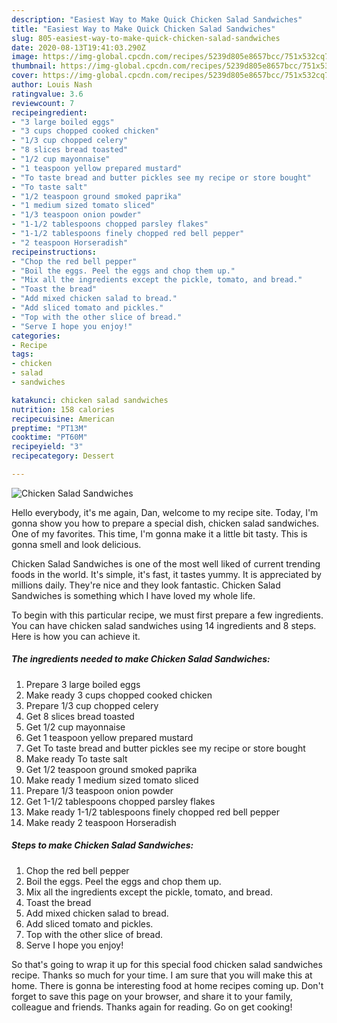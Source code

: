 ```yaml
---
description: "Easiest Way to Make Quick Chicken Salad Sandwiches"
title: "Easiest Way to Make Quick Chicken Salad Sandwiches"
slug: 805-easiest-way-to-make-quick-chicken-salad-sandwiches
date: 2020-08-13T19:41:03.290Z
image: https://img-global.cpcdn.com/recipes/5239d805e8657bcc/751x532cq70/chicken-salad-sandwiches-recipe-main-photo.jpg
thumbnail: https://img-global.cpcdn.com/recipes/5239d805e8657bcc/751x532cq70/chicken-salad-sandwiches-recipe-main-photo.jpg
cover: https://img-global.cpcdn.com/recipes/5239d805e8657bcc/751x532cq70/chicken-salad-sandwiches-recipe-main-photo.jpg
author: Louis Nash
ratingvalue: 3.6
reviewcount: 7
recipeingredient:
- "3 large boiled eggs"
- "3 cups chopped cooked chicken"
- "1/3 cup chopped celery"
- "8 slices bread toasted"
- "1/2 cup mayonnaise"
- "1 teaspoon yellow prepared mustard"
- "To taste bread and butter pickles see my recipe or store bought"
- "To taste salt"
- "1/2 teaspoon ground smoked paprika"
- "1 medium sized tomato sliced"
- "1/3 teaspoon onion powder"
- "1-1/2 tablespoons chopped parsley flakes"
- "1-1/2 tablespoons finely chopped red bell pepper"
- "2 teaspoon Horseradish"
recipeinstructions:
- "Chop the red bell pepper"
- "Boil the eggs. Peel the eggs and chop them up."
- "Mix all the ingredients except the pickle, tomato, and bread."
- "Toast the bread"
- "Add mixed chicken salad to bread."
- "Add sliced tomato and pickles."
- "Top with the other slice of bread."
- "Serve I hope you enjoy!"
categories:
- Recipe
tags:
- chicken
- salad
- sandwiches

katakunci: chicken salad sandwiches 
nutrition: 158 calories
recipecuisine: American
preptime: "PT13M"
cooktime: "PT60M"
recipeyield: "3"
recipecategory: Dessert

---
```



![Chicken Salad Sandwiches](https://img-global.cpcdn.com/recipes/5239d805e8657bcc/751x532cq70/chicken-salad-sandwiches-recipe-main-photo.jpg)

Hello everybody, it's me again, Dan, welcome to my recipe site. Today, I'm gonna show you how to prepare a special dish, chicken salad sandwiches. One of my favorites. This time, I'm gonna make it a little bit tasty. This is gonna smell and look delicious.

Chicken Salad Sandwiches is one of the most well liked of current trending foods in the world. It's simple, it's fast, it tastes yummy. It is appreciated by millions daily. They're nice and they look fantastic. Chicken Salad Sandwiches is something which I have loved my whole life.




To begin with this particular recipe, we must first prepare a few ingredients. You can have chicken salad sandwiches using 14 ingredients and 8 steps. Here is how you can achieve it.

<!--inarticleads1-->

##### The ingredients needed to make Chicken Salad Sandwiches:

1. Prepare 3 large boiled eggs
1. Make ready 3 cups chopped cooked chicken
1. Prepare 1/3 cup chopped celery
1. Get 8 slices bread toasted
1. Get 1/2 cup mayonnaise
1. Get 1 teaspoon yellow prepared mustard
1. Get To taste bread and butter pickles see my recipe or store bought
1. Make ready To taste salt
1. Get 1/2 teaspoon ground smoked paprika
1. Make ready 1 medium sized tomato sliced
1. Prepare 1/3 teaspoon onion powder
1. Get 1-1/2 tablespoons chopped parsley flakes
1. Make ready 1-1/2 tablespoons finely chopped red bell pepper
1. Make ready 2 teaspoon Horseradish




<!--inarticleads2-->

##### Steps to make Chicken Salad Sandwiches:

1. Chop the red bell pepper
1. Boil the eggs. Peel the eggs and chop them up.
1. Mix all the ingredients except the pickle, tomato, and bread.
1. Toast the bread
1. Add mixed chicken salad to bread.
1. Add sliced tomato and pickles.
1. Top with the other slice of bread.
1. Serve I hope you enjoy!




So that's going to wrap it up for this special food chicken salad sandwiches recipe. Thanks so much for your time. I am sure that you will make this at home. There is gonna be interesting food at home recipes coming up. Don't forget to save this page on your browser, and share it to your family, colleague and friends. Thanks again for reading. Go on get cooking!
